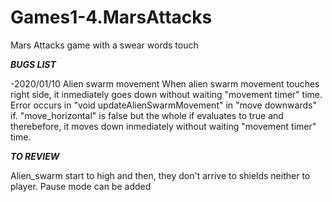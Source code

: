 # Games1-4.MarsAttacks
Mars Attacks game with a swear words touch

_____BUGS LIST_____

-2020/01/10 Alien swarm movement
When alien swarm movement touches right side, it inmediately goes down without waiting "movement timer" time.
Error occurs in "void updateAlienSwarmMovement" in "move downwards" if. "move_horizontal" is false but the whole if evaluates to true and therebefore, it moves down inmediately without waiting "movement timer" time.


_____TO REVIEW_____

Alien_swarm start to high and then, they don't arrive to shields neither to player.
Pause mode can be added